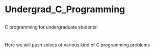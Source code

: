 # Undergrad_C_Programming
##
C programming for undergraduate students!
#
Here we will push solves of various kind of C programming problems
